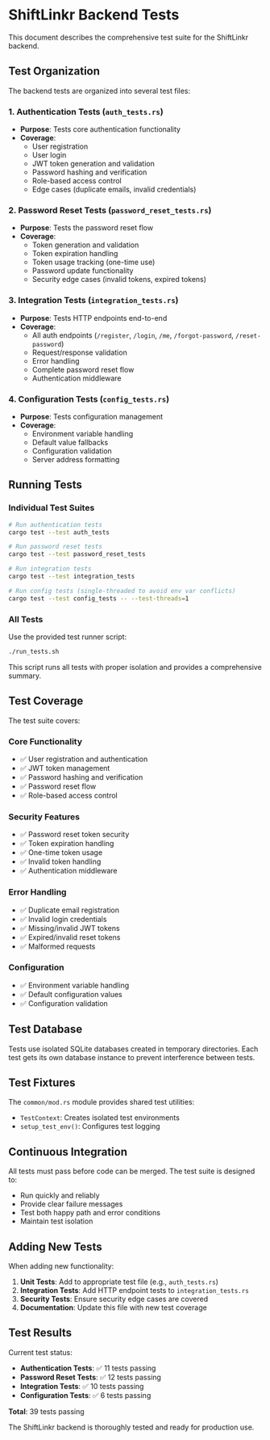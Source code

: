 # ShiftLinkr Backend Tests

This document describes the comprehensive test suite for the ShiftLinkr backend.

## Test Organization

The backend tests are organized into several test files:

### 1. Authentication Tests (`auth_tests.rs`)

- **Purpose**: Tests core authentication functionality
- **Coverage**:
  - User registration
  - User login
  - JWT token generation and validation
  - Password hashing and verification
  - Role-based access control
  - Edge cases (duplicate emails, invalid credentials)

### 2. Password Reset Tests (`password_reset_tests.rs`)

- **Purpose**: Tests the password reset flow
- **Coverage**:
  - Token generation and validation
  - Token expiration handling
  - Token usage tracking (one-time use)
  - Password update functionality
  - Security edge cases (invalid tokens, expired tokens)

### 3. Integration Tests (`integration_tests.rs`)

- **Purpose**: Tests HTTP endpoints end-to-end
- **Coverage**:
  - All auth endpoints (`/register`, `/login`, `/me`, `/forgot-password`, `/reset-password`)
  - Request/response validation
  - Error handling
  - Complete password reset flow
  - Authentication middleware

### 4. Configuration Tests (`config_tests.rs`)

- **Purpose**: Tests configuration management
- **Coverage**:
  - Environment variable handling
  - Default value fallbacks
  - Configuration validation
  - Server address formatting

## Running Tests

### Individual Test Suites

```bash
# Run authentication tests
cargo test --test auth_tests

# Run password reset tests
cargo test --test password_reset_tests

# Run integration tests
cargo test --test integration_tests

# Run config tests (single-threaded to avoid env var conflicts)
cargo test --test config_tests -- --test-threads=1
```

### All Tests

Use the provided test runner script:

```bash
./run_tests.sh
```

This script runs all tests with proper isolation and provides a comprehensive summary.

## Test Coverage

The test suite covers:

### Core Functionality

- ✅ User registration and authentication
- ✅ JWT token management
- ✅ Password hashing and verification
- ✅ Password reset flow
- ✅ Role-based access control

### Security Features

- ✅ Password reset token security
- ✅ Token expiration handling
- ✅ One-time token usage
- ✅ Invalid token handling
- ✅ Authentication middleware

### Error Handling

- ✅ Duplicate email registration
- ✅ Invalid login credentials
- ✅ Missing/invalid JWT tokens
- ✅ Expired/invalid reset tokens
- ✅ Malformed requests

### Configuration

- ✅ Environment variable handling
- ✅ Default configuration values
- ✅ Configuration validation

## Test Database

Tests use isolated SQLite databases created in temporary directories. Each test gets its own database instance to prevent interference between tests.

## Test Fixtures

The `common/mod.rs` module provides shared test utilities:

- `TestContext`: Creates isolated test environments
- `setup_test_env()`: Configures test logging

## Continuous Integration

All tests must pass before code can be merged. The test suite is designed to:

- Run quickly and reliably
- Provide clear failure messages
- Test both happy path and error conditions
- Maintain test isolation

## Adding New Tests

When adding new functionality:

1. **Unit Tests**: Add to appropriate test file (e.g., `auth_tests.rs`)
2. **Integration Tests**: Add HTTP endpoint tests to `integration_tests.rs`
3. **Security Tests**: Ensure security edge cases are covered
4. **Documentation**: Update this file with new test coverage

## Test Results

Current test status:

- **Authentication Tests**: ✅ 11 tests passing
- **Password Reset Tests**: ✅ 12 tests passing
- **Integration Tests**: ✅ 10 tests passing
- **Configuration Tests**: ✅ 6 tests passing

**Total**: 39 tests passing

The ShiftLinkr backend is thoroughly tested and ready for production use.
